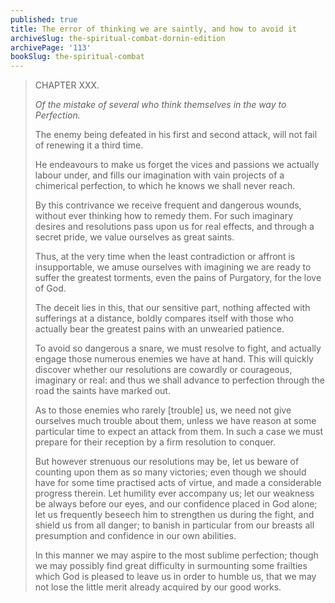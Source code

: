 ```yaml
---
published: true
title: The error of thinking we are saintly, and how to avoid it
archiveSlug: the-spiritual-combat-dornin-edition
archivePage: '113'
bookSlug: the-spiritual-combat
---
```


> CHAPTER XXX.
>
> *Of the mistake of several who think themselves in the way to Perfection.*
>
> The enemy being defeated in his first and second attack, will not fail of renewing it a third time.
>
> He endeavours to make us forget the vices and passions we actually labour under, and fills our imagination with vain projects of a chimerical perfection, to which he knows we shall never reach.
>
> By this contrivance we receive frequent and dangerous wounds, without ever thinking how to remedy them. For such imaginary desires and resolutions pass upon us for real effects, and through a secret pride, we value ourselves as great saints.
>
> Thus, at the very time when the least contradiction or affront is insupportable, we amuse ourselves with imagining we are ready to suffer the greatest torments, even the pains of Purgatory, for the love of God.
>
> The deceit lies in this, that our sensitive part, nothing affected with sufferings at a distance, boldly compares itself with those who actually bear the greatest pains with an unwearied patience.
>
> To avoid so dangerous a snare, we must resolve to fight, and actually engage those numerous enemies we have at hand. This will quickly discover whether our resolutions are cowardly or courageous, imaginary or real: and thus we shall advance to perfection through the road the saints have marked out.
>
> As to those enemies who rarely [trouble] us, we need not give ourselves much trouble about them, unless we have reason at some particular time to expect an attack from them. In such a case we must prepare for their reception by a firm resolution to conquer.
>
> But however strenuous our resolutions may be, let us beware of counting upon them as so many victories; even though we should have for some time practised acts of virtue, and made a considerable progress therein. Let humility ever accompany us; let our weakness be always before our eyes, and our confidence placed in God alone; let us frequently beseech him to strengthen us during the fight, and shield us from all danger; to banish in particular from our breasts all presumption and confidence in our own abilities.
>
> In this manner we may aspire to the most sublime perfection; though we may possibly find great difficulty in surmounting some frailties which God is pleased to leave us in order to humble us, that we may not lose the little merit already acquired by our good works.
